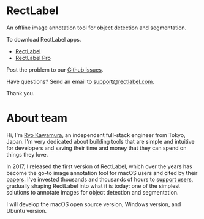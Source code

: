 # RectLabel
An offline image annotation tool for object detection and segmentation.

To download RectLabel apps.
- [RectLabel](https://apps.apple.com/app/id1210181730)
- [RectLabel Pro](https://apps.apple.com/app/id1490990105)

Post the problem to our [Github issues](https://github.com/ryouchinsa/Rectlabel-support/issues).

Have questions? Send an email to support@rectlabel.com.

Thank you.

# About team
Hi, I'm [Ryo Kawamura](https://www.linkedin.com/in/rectlabel2017), an independent full-stack engineer from Tokyo, Japan. I'm very dedicated about building tools that are simple and intuitive for developers and saving their time and money that they can spend on things they love.

In 2017, I released the first version of RectLabel, which over the years has become the go-to image annotation tool for macOS users and cited by their [papers](https://rectlabel.com/papers). I've invested thousands and thousands of hours to [support users](https://github.com/ryouchinsa/Rectlabel-support), gradually shaping RectLabel into what it is today: one of the simplest solutions to annotate images for object detection and segmentation.

I will develop the macOS open source version, Windows version, and Ubuntu version.
